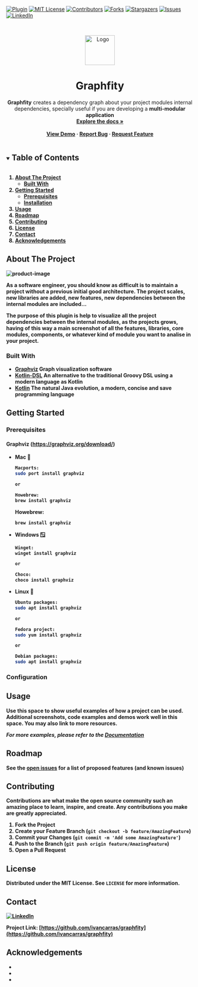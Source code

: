 [![Plugin][plugin-shield]][plugin-url]
[![MIT License][license-shield]][license-url]
[![Contributors][contributors-shield]][contributors-url]
[![Forks][forks-shield]][forks-url]
[![Stargazers][stars-shield]][stars-url]
[![Issues][issues-shield]][issues-url]
[![LinkedIn][linkedin-shield]][linkedin-url]



<!-- PROJECT LOGO -->
<br />
<p align="center">
  <a href="https://github.com/ivancarras/graphfity">
    <img src="images/logo.png" alt="Logo" width="80" height="80">
  </a>

<h1 align="center">Graphfity</h1>

  <p align="center">
    <b>Graphfity</b> creates a dependency graph about your project modules internal dependencies, specially useful if you are developing a <b>multi-modular application<b></b>
    <br />
    <a href="https://github.com/ivancarras/graphfity"><strong>Explore the docs »</strong></a>
    <br />
    <br />
    <a href="https://github.com/ivancarras/graphfity">View Demo</a>
    ·
    <a href="https://github.com/ivancarras/graphfity/issues">Report Bug</a>
    ·
    <a href="https://github.com/ivancarras/graphfity/issues">Request Feature</a>
  </p>
</p>



<!-- TABLE OF CONTENTS -->
<details open="open">
  <summary><h2 style="display: inline-block">Table of Contents</h2></summary>
  <ol>
    <li>
      <a href="#about-the-project">About The Project</a>
      <ul>
        <li><a href="#built-with">Built With</a></li>
      </ul>
    </li>
    <li>
      <a href="#getting-started">Getting Started</a>
      <ul>
        <li><a href="#prerequisites">Prerequisites</a></li>
        <li><a href="#installation">Installation</a></li>
      </ul>
    </li>
    <li><a href="#usage">Usage</a></li>
    <li><a href="#roadmap">Roadmap</a></li>
    <li><a href="#contributing">Contributing</a></li>
    <li><a href="#license">License</a></li>
    <li><a href="#contact">Contact</a></li>
    <li><a href="#acknowledgements">Acknowledgements</a></li>
  </ol>
</details>



<!-- ABOUT THE PROJECT -->

## About The Project

![product-image](https://raw.githubusercontent.com/ivancarras/graphfity/feature/readme-creation/graphfity_example.png)

As a software engineer, you should know as difficult is to maintain a project without a previous initial good
architecture. The project scales, new libraries are added, new features, new dependencies between the internal modules
are included...

The purpose of this plugin is help to visualize all the project dependencies between the internal modules, as the
projects grows, having of this way a main screenshot of all the features, libraries, core modules, components, or
whatever kind of module you want to analise in your project.

### Built With

* [Graphviz](https://graphviz.org/) Graph visualization software
* [Kotlin-DSL](https://docs.gradle.org/current/userguide/kotlin_dsl.html) An alternative to the traditional Groovy DSL
  using a modern language as Kotlin
* [Kotlin](https://kotlinlang.org/) The natural Java evolution, a modern, concise and save programming language

<!-- GETTING STARTED -->

## Getting Started

### Prerequisites

#### Graphviz (https://graphviz.org/download/)

- Mac 🍏

  ```sh
  Macports:
  sudo port install graphviz
  
  or 
  
  Howebrew:
  brew install graphviz
  ```

  Howebrew:
  ```sh
  brew install graphviz
  ```

- Windows 🪟
  ```sh
  Winget:
  winget install graphviz
  
  or
  
  Choco: 
  choco install graphviz
  ```

- Linux 🐧
   ```sh
  Ubuntu packages:
  sudo apt install graphviz
  
  or

  Fedora project: 
  sudo yum install graphviz
  
  or

  Debian packages:
  sudo apt install graphviz
  ```

### Configuration

<!-- USAGE EXAMPLES -->

## Usage

Use this space to show useful examples of how a project can be used. Additional screenshots, code examples and demos
work well in this space. You may also link to more resources.

_For more examples, please refer to the [Documentation](https://example.com)_



<!-- ROADMAP -->

## Roadmap

See the [open issues](https://github.com/ivancarras/graphfity/issues) for a list of proposed features (and known issues)


<!-- CONTRIBUTING -->

## Contributing

Contributions are what make the open source community such an amazing place to learn, inspire, and create. Any
contributions you make are **greatly appreciated**.

1. Fork the Project
2. Create your Feature Branch (`git checkout -b feature/AmazingFeature`)
3. Commit your Changes (`git commit -m 'Add some AmazingFeature'`)
4. Push to the Branch (`git push origin feature/AmazingFeature`)
5. Open a Pull Request

<!-- LICENSE -->

## License

Distributed under the MIT License. See `LICENSE` for more information.



<!-- CONTACT -->

## Contact

[![LinkedIn][linkedin-shield]][linkedin-url]

Project Link: [https://github.com/ivancarras/graphfity](https://github.com/ivancarras/graphfity)



<!-- ACKNOWLEDGEMENTS -->

## Acknowledgements

* []()
* []()
* []()

<!-- MARKDOWN LINKS & IMAGES -->
<!-- https://www.markdownguide.org/basic-syntax/#reference-style-links -->

[plugin-url]: https://plugins.gradle.org/plugin/com.graphfity

[plugin-shield]:https://img.shields.io/maven-metadata/v?label=Plugin&metadataUrl=https%3A//plugins.gradle.org/m2/com/graphfity/com.graphfity.gradle.plugin/maven-metadata.xml

[issues-shield]: https://img.shields.io/github/issues/ivancarras/graphfity.svg

[issues-url]: https://github.com/ivancarras/graphfity/issues

[license-shield]: https://img.shields.io/github/license/ivancarras/graphfity.svg

[license-url]: https://github.com/ivancarras/graphfity/blob/main/LICENSE

[contributors-shield]: https://img.shields.io/github/contributors/ivancarras/graphfity.svg

[contributors-url]: https://github.com/ivancarras/graphfity/graphs/contributors

[forks-shield]: https://img.shields.io/github/forks/ivancarras/graphfity.svg

[forks-url]: https://github.com/ivancarras/graphfity/network/members

[stars-shield]: https://img.shields.io/github/stars/ivancarras/graphfity.svg

[stars-url]: https://github.com/ivancarras/graphfity/stargazers

[linkedin-shield]: https://img.shields.io/badge/LinkedIn-0077B5?logo=linkedin&logoColor=white

[linkedin-url]: https://www.linkedin.com/in/iv%C3%A1n-carrasco-alonso-22a852119/